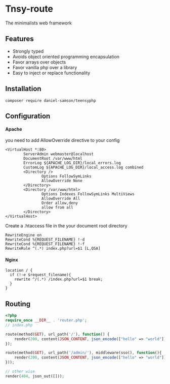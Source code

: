 # Tnsy-route

The minimalists web framework

## Features
- Strongly typed
- Avoids object oriented programming encapsulation
- Favor arrays over objects
- Favor vanilla php over a library
- Easy to inject or replace functionality

## Installation

```composer require daniel-samson/teensyphp``` 


## Configuration

#### Apache

you need to add AllowOverride directive to your config
```apacheconfig
<VirtualHost *:80>
        ServerAdmin webmaster@localhost
        DocumentRoot /var/www/html
        ErrorLog ${APACHE_LOG_DIR}/local_errors.log
        CustomLog ${APACHE_LOG_DIR}/local_access.log combined
        <Directory />
                Options FollowSymLinks
                AllowOverride None
        </Directory>
        <Directory /var/www/html>
                Options Indexes FollowSymLinks MultiViews
                AllowOverride All
                Order allow,deny
                allow from all
        </Directory>
</VirtualHost>
```

Create a .htaccess file in the your document root directory

```htaccess
RewriteEngine on
RewriteCond %{REQUEST_FILENAME} !-d
RewriteCond %{REQUEST_FILENAME} !-f
RewriteRule ^(.*) index.php?url=$1 [L,QSA]
```

#### Nginx

```nginx
location / {
  if (!-e $request_filename){
    rewrite ^/(.*) /index.php?url=$1 break;
  }
}
```

## Routing

```php
<?php
require_once __DIR__ . 'router.php';
// index.php

route(method(GET), url_path('/'), function() { 
    render(200, content(JSON_CONTENT, json_encode(["hello" => "world"]))); 
});

route(method(GET), url_path('/admin/'), middleware(sso(), function(){
    render(200, content(JSON_CONTENT, json_encode(["hello" => "world"])));
}));

// other wise
render(404, json_out([]));

```
